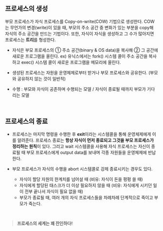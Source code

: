 ## 프로세스의 생성

부모 프로세스가 자식 프로세스를 Copy-on-write(COW) 기법으로 생성한다. COW는 무언가의 변경(write)이 있을 때, 부모의 주소 공간 중 변화가 있는 부분을 copy해 자식의 주소 공간을 만드는 기법이다. 또한, 자식이 자식을 생성하고 그 수가 많아지면 프로세스는 **트리**를 형성한다.

* 자식은 부모 프로세스의 ① 주소 공간(binary & OS data)을 복사해 ② 그 공간에 새로운 프로그램을 올린다.
  ex) 유닉스에서는 fork() 시스템 콜이 주소 공간을 복사하고 exec() 시스템 콜이 새로운 프로그램을 메모리에 올린다.

* 생성된 프로세스는 자원을 운영체제로부터 받거나 부모 프로세스와 공유한다. (부모와 공유하지 않는 것이 일반적)

* 수행 : 부모와 자식이 공존하며 수행되는 모델 / 자식이 종료될 때까지 부모가 기다리는 모델

​     

## 프로세스의 종료

* 프로세스는 마지막 명령을 수행한 후 **exit**이라는 시스템콜을 통해 운영체제에게 이를 알려준다. 프로세스 종료는 **항상 자식이 먼저 종료되고 그것을 부모 프로세스가 정리하는 원칙**이 있다. 그리고 wait 시스템콜을 사용해 자식 프로세스는 자신이 종료될 때 부모 프로세스에게 output data를 보내며 각종 자원들을 운영체제에 반납한다.

* 부모 프로세스가 자식의 수행을 abort 시스템콜로 강제 종료시키는 경우도 있다.
  * 자식이 할당 자원의 한계치를 넘어설 때 (비유: 자식이 돈을 펑펑 쓸 때)
  * 자식에게 할당된 태스크가 더 이상 필요하지 않을 때 (비유: 자식에게 시키던 일이 전부 끝나서 자식이 필요 없을 때)
  * 부모가 종료될 때, 여러 개의 자식 프로세스들을 차례차례 단계적으로 죽이고 부모가 죽는다. 

​    

> **프로세스의 세계는 꽤 잔인하다!**